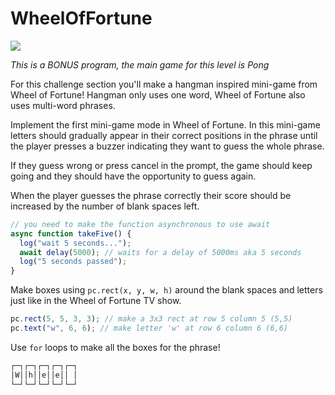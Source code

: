 # WheelOfFortune

![](https://elasticbeanstalk-us-east-2-651921832906.s3.us-east-2.amazonaws.com/QuintOS/bootScreen2.jpg)

_This is a BONUS program, the main game for this level is Pong_

For this challenge section you'll make a hangman inspired mini-game from Wheel of Fortune! Hangman only uses one word, Wheel of Fortune also uses multi-word phrases.

Implement the first mini-game mode in Wheel of Fortune. In this mini-game letters should gradually appear in their correct positions in the phrase until the player presses a buzzer indicating they want to guess the whole phrase.

If they guess wrong or press cancel in the prompt, the game should keep going and they should have the opportunity to guess again.

When the player guesses the phrase correctly their score should be increased by the number of blank spaces left.

```js
// you need to make the function asynchronous to use await
async function takeFive() {
  log("wait 5 seconds...");
  await delay(5000); // waits for a delay of 5000ms aka 5 seconds
  log("5 seconds passed");
}
```

Make boxes using `pc.rect(x, y, w, h)` around the blank spaces and letters just like in the Wheel of Fortune TV show.

```js
pc.rect(5, 5, 3, 3); // make a 3x3 rect at row 5 column 5 (5,5)
pc.text("w", 6, 6); // make letter 'w' at row 6 column 6 (6,6)
```

Use `for` loops to make all the boxes for the phrase!

```txt
┌─┐┌─┐┌─┐┌─┐┌─┐
│W││h││e││e││ │
└─┘└─┘└─┘└─┘└─┘
```
